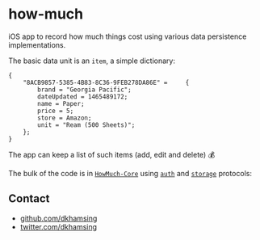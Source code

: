 # how-much

iOS app to record how much things cost using various data persistence implementations. 

The basic data unit is an `item`, a simple dictionary:

```objc
{
    "8ACB9857-5385-4B83-8C36-9FEB278DA86E" =     {
        brand = "Georgia Pacific";
        dateUpdated = 1465489172;
        name = Paper;
        price = 5;
        store = Amazon;
        unit = "Ream (500 Sheets)";
    };
}
```

The app can keep a list of such items (add, edit and delete) :moneybag:

The bulk of the code is in [`HowMuch-Core`](HowMuch-Core) using [`auth`](https://github.com/dkhamsing/DKAuthenticationViewController/blob/master/DKAuthenticationViewController/DKAuthenticationProtocol.h) and [`storage`](HowMuch-Core/StorageProtocol.h) protocols:

## Contact

- [github.com/dkhamsing](https://github.com/dkhamsing)
- [twitter.com/dkhamsing](https://twitter.com/dkhamsing)
